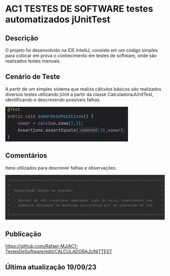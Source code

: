 # AC1 TESTES DE SOFTWARE testes automatizados jUnitTest
## Descrição
O projeto foi desenvolvido na IDE IntelliJ, consiste em um código simples para colocar em prova o conhecimento em testes de software, onde são realizados testes manuais.

## Cenário de Teste
A partir de um simples sistema que realiza cálculos básicos são realizados diversos testes utilizando jUnit a partir da classe CalculadoraJUnitTest, identificando e descrevendo possíveis falhas.

![Cenario](funcoes.png)

## Comentários
Itens utilizados para descrever falhas e observações.

![Comentários](comentarios.png)


## Publicação
https://github.com/Rafael-MJ/AC1-TestesDeSoftware/edit/CALCULADORAJUNITTEST

## Última atualização 19/09/23
